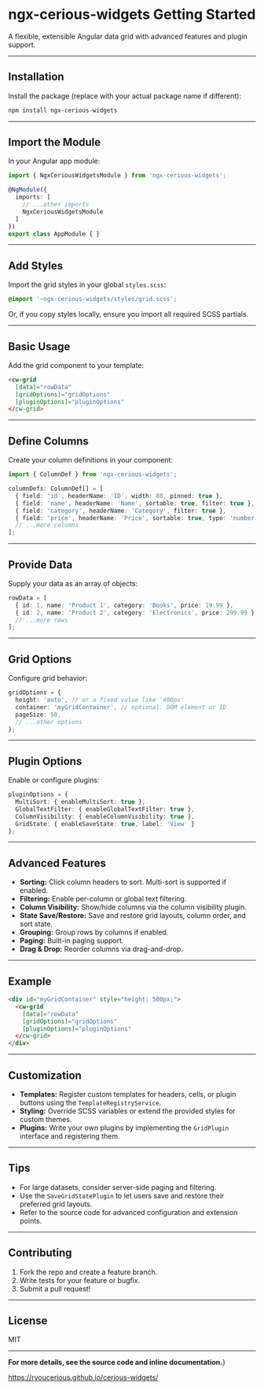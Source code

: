 # ngx-cerious-widgets Getting Started

A flexible, extensible Angular data grid with advanced features and plugin support.

---

## Installation

Install the package (replace with your actual package name if different):

```bash
npm install ngx-cerious-widgets
```

---

## Import the Module

In your Angular app module:

```typescript
import { NgxCeriousWidgetsModule } from 'ngx-cerious-widgets';

@NgModule({
  imports: [
    // ...other imports
    NgxCeriousWidgetsModule
  ]
})
export class AppModule { }
```

---

## Add Styles

Import the grid styles in your global `styles.scss`:

```scss
@import '~ngx-cerious-widgets/styles/grid.scss';
```

Or, if you copy styles locally, ensure you import all required SCSS partials.

---

## Basic Usage

Add the grid component to your template:

```html
<cw-grid
  [data]="rowData"
  [gridOptions]="gridOptions"
  [pluginOptions]="pluginOptions"
</cw-grid>
```

---

## Define Columns

Create your column definitions in your component:

```typescript
import { ColumnDef } from 'ngx-cerious-widgets';

columnDefs: ColumnDef[] = [
  { field: 'id', headerName: 'ID', width: 80, pinned: true },
  { field: 'name', headerName: 'Name', sortable: true, filter: true },
  { field: 'category', headerName: 'Category', filter: true },
  { field: 'price', headerName: 'Price', sortable: true, type: 'number' },
  // ...more columns
];
```

---

## Provide Data

Supply your data as an array of objects:

```typescript
rowData = [
  { id: 1, name: 'Product 1', category: 'Books', price: 19.99 },
  { id: 2, name: 'Product 2', category: 'Electronics', price: 299.99 },
  // ...more rows
];
```

---

## Grid Options

Configure grid behavior:

```typescript
gridOptions = {
  height: 'auto', // or a fixed value like '400px'
  container: 'myGridContainer', // optional: DOM element or ID
  pageSize: 50,
  // ...other options
};
```

---

## Plugin Options

Enable or configure plugins:

```typescript
pluginOptions = {
  MultiSort: { enableMultiSort: true },
  GlobalTextFilter: { enableGlobalTextFilter: true },
  ColumnVisibility: { enableColumnVisibility: true },
  GridState: { enableSaveState: true, label: 'View' }
};
```

---

## Advanced Features

- **Sorting:** Click column headers to sort. Multi-sort is supported if enabled.
- **Filtering:** Enable per-column or global text filtering.
- **Column Visibility:** Show/hide columns via the column visibility plugin.
- **State Save/Restore:** Save and restore grid layouts, column order, and sort state.
- **Grouping:** Group rows by columns if enabled.
- **Paging:** Built-in paging support.
- **Drag & Drop:** Reorder columns via drag-and-drop.

---

## Example

```html
<div id="myGridContainer" style="height: 500px;">
  <cw-grid
    [data]="rowData"
    [gridOptions]="gridOptions"
    [pluginOptions]="pluginOptions"
  </cw-grid>
</div>
```

---

## Customization

- **Templates:** Register custom templates for headers, cells, or plugin buttons using the `TemplateRegistryService`.
- **Styling:** Override SCSS variables or extend the provided styles for custom themes.
- **Plugins:** Write your own plugins by implementing the `GridPlugin` interface and registering them.

---

## Tips

- For large datasets, consider server-side paging and filtering.
- Use the `SaveGridStatePlugin` to let users save and restore their preferred grid layouts.
- Refer to the source code for advanced configuration and extension points.

---

## Contributing

1. Fork the repo and create a feature branch.
2. Write tests for your feature or bugfix.
3. Submit a pull request!

---

## License

MIT

---

**For more details, see the source code and inline documentation.**}

https://ryoucerious.github.io/cerious-widgets/
